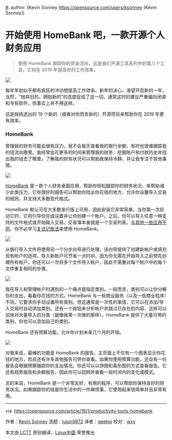 [#]: collector: (lujun9972)
[#]: translator: (geekpi)
[#]: reviewer: (wxy)
[#]: publisher: ( )
[#]: url: ( )
[#]: subject: (Get started with HomeBank, an open source personal finance app)
[#]: via: (https://opensource.com/article/19/1/productivity-tools-homebank)
[#]: author: (Kevin Sonney https://opensource.com/users/ksonney (Kevin Sonney))

开始使用 HomeBank 吧，一款开源个人财务应用
======
> 使用 HomeBank 跟踪你的资金流向，这是我们开源工具系列中的第八个工具，它将在 2019 年提高你的工作效率。

![](https://opensource.com/sites/default/files/styles/image-full-size/public/lead-images/math_money_financial_calculator_colors.jpg?itok=_yEVTST1)

每年年初似乎都有疯狂的冲动想提高工作效率。新年的决心，渴望开启新的一年，当然，“抛弃旧的，拥抱新的”的态度促成了这一切。通常这时的建议严重偏向闭源和专有软件，但事实上并不用这样。

这是我挑选出的 19 个新的（或者对你而言新的）开源项目来帮助你在 2019 年更有效率。

### HomeBank

管理我的财务可能会很有压力。我不会每天查看我的银行余额，有时也很难跟踪我的钱流向哪里。我经常会花更多的时间来管理我的财务，挖掘账户和付款历史并找出我的钱去了哪里。了解我的财务状况可以帮助我保持冷静，并让我专注于其他事情。

![](https://opensource.com/sites/default/files/uploads/homebank-1.png)

[HomeBank][1] 是一款个人财务桌面应用，帮助你轻松跟踪你的财务状况，来帮助减少此类压力。它有很好的报告可以帮助你找出你花钱的地方，允许你设置导入交易的规则，并支持大多数现代格式。

HomeBank 默认可在大多数发行版上可用，因此安装它非常简单。当你第一次启动它时，它将引导你完成设置并让你创建一个帐户。之后，你可以导入任意一种支持的文件格式或开始输入交易。交易簿本身就是一个交易列表。[与其他一些应用不同][2]，你不必学习[复式记账法][3]来使用 HomeBank。

![](https://opensource.com/sites/default/files/uploads/homebank-2.png)

从银行导入文件将使用另一个分步向导进行处理，该向导提供了创建新帐户或填充现有帐户的选项。导入新帐户可节省一点时间，因为你无需在开始导入之前预先创建所有帐户。你还可以一次将多个文件导入帐户，因此不需要对每个帐户中的每个文件重复相同的步骤。

![](https://opensource.com/sites/default/files/uploads/homebank-3.png)

我在导入和管理帐户时遇到的一个痛点是指定类别。一般而言，类别可以让你分解你的支出，看看你花钱的方式。HomeBank 与一些商业服务（以及一些商业程序）不同，它要求你手动设置所有类别。但这通常是一次性的事情，它可以在添加/导入交易时自动添加类别。还有一个按钮来分析帐户并跳过已存在的内容，这样可以加快对大量导入的分类（就像我第一次做的那样）。HomeBank 提供了大量可用的类别，你也可以添加自己的类别。

HomeBank 还有预算功能，允许你计划未来几个月的开销。

![](https://opensource.com/sites/default/files/uploads/homebank-4.png)

对我来说，最棒的功能是 HomeBank 的报告。主页面上不仅有一个图表显示你花钱的地方，而且还有许多其他报告可供你查看。如果你使用预算功能，还会有一份报告会根据预算跟踪你的支出情况。你还可以以饼图和条形图的方式查看报告。它还有趋势报告和余额报告，因此你可以回顾并查看一段时间内的变化或模式。

总的来说，HomeBank 是一个非常友好，有用的程序，可以帮助你保持良好的财务状况。如果跟踪你的钱是你生活中的一件麻烦事，它使用起来很简单并且非常有用。


--------------------------------------------------------------------------------

via: https://opensource.com/article/19/1/productivity-tools-homebank

作者：[Kevin Sonney][a]
选题：[lujun9972][b]
译者：[geekpi](https://github.com/geekpi)
校对：[wxy](https://github.com/wxy)

本文由 [LCTT](https://github.com/LCTT/TranslateProject) 原创编译，[Linux中国](https://linux.cn/) 荣誉推出

[a]: https://opensource.com/users/ksonney (Kevin Sonney)
[b]: https://github.com/lujun9972
[1]: http://homebank.free.fr/en/index.php
[2]: https://www.gnucash.org/
[3]: https://en.wikipedia.org/wiki/Double-entry_bookkeeping_system
